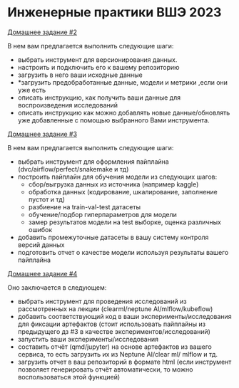 # Инженерные практики ВШЭ 2023

[Домашнее задание #2](https://github.com/gvolsky/engineering-practices-hse/tree/hw02)

В нем вам предлагается выполнить следующие шаги:
- выбрать инструмент для версионирования данных. 
- настроить и подключить его к вашему репозиторию
- загрузить в него ваши исходные данные
- *загрузить предобработанные данные, модели и метрики ,если они уже есть
- описать инструкцию, как получить ваши данные для воспроизведения исследований 
- описать инструкцию как можно добавлять новые данные/обновлять уже добавленные с помощью выбранного Вами инструмента.

[Домашнее задание #3](https://github.com/gvolsky/engineering-practices-hse/tree/hw03)

В нем вам предлагается выполнить следующие шаги:
- выбрать инструмент для оформления пайплайна (dvc/airflow/perfect/snakemake и тд)
- построить пайплайн для обучения модели из следующих шагов: 
  - сбор/выгрузка данных из источника (например kaggle)
  - обработка данных (кодирование, шкалирование, заполнение пустот и тд)
  - разбиение на train-val-test датасеты
  - обучение/подбор гиперпараметров для модели
  - замер результатов модели на test выборке, оценка различных ошибок
- добавить промежуточные датасеты в вашу систему контроля версий данных
- подготовить отчет о качестве модели используя результаты вашего пайплайна

[Домашнее задание #4](https://github.com/gvolsky/engineering-practices-hse/tree/hw04)

Оно заключается в следующем:
- выбрать инструмент для проведения исследований из рассмотренных на лекции (clearml/neptune AI/mlflow/kubeflow) 
- добавить соответствующий код в ваши эксперименты/исследования для фиксации артефактов (стоит использовать пайплайны из предыдущего дз #3 в качестве экспериментов/исследований) 
- запустить ваши эксперименты/исследования
- составить отчёт (qmd/jupyter) на основе артефактов из вашего сервиса, то есть загрузить их из Neptune AI/clear ml/ mlflow и тд.
- загрузить отчет в ваш репозиторий в формате html (если инструмент позволяет генерировать отчёт автоматически, то можно воспользоваться этой функцией)

